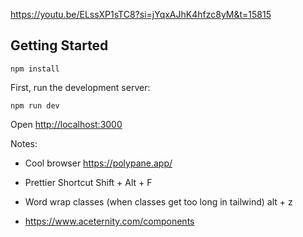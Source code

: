 https://youtu.be/ELssXP1sTC8?si=jYqxAJhK4hfzc8yM&t=15815


## Getting Started

```npm install```

First, run the development server:

```npm run dev```

Open [http://localhost:3000](http://localhost:3000)


Notes:

- Cool browser
https://polypane.app/

- Prettier Shortcut
Shift + Alt + F

- Word wrap classes (when classes get too long in tailwind)
alt + z

- https://www.aceternity.com/components